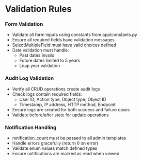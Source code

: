 # Validation Rules

### Form Validation
- Validate all form inputs using constants from app\constants.py
- Ensure all required fields have validation messages
- SelectMultipleField must have valid choices defined
- Date validation must handle:
  - Past dates invalid
  - Future dates limited to 5 years
  - Leap year validation

### Audit Log Validation
- Verify all CRUD operations create audit logs
- Check logs contain required fields:
  - User ID, Action type, Object type, Object ID
  - Timestamp, IP address, HTTP method, Endpoint
- Ensure logs are created for both success and failure cases
- Validate before/after state for update operations

### Notification Handling
- notification_count must be passed to all admin templates
- Handle errors gracefully (return 0 on error)
- Validate enum values match defined types
- Ensure notifications are marked as read when viewed

